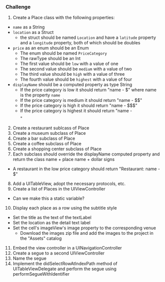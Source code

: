 ### Challenge

1. Create a Place class with the following properties:
  * `name` as a String
  * `location` as a Struct 
    * the struct should be named `Location` and have a `latitude` property and a `longitude` property, both of which should be doubles
  * `price` as an enum should be an Enum
    * The enum should be named `PriceCategory`
    * The rawType should be an Int
    * The first value should be `low` with a value of one
    * The second value should be `medium` with a value of two
    * The third value should be `high` with a value of three
    * The fourth value should be `highest` with a value of four
  * `displayName` should be a computed property as type String
    * If the price category is low it should return "name - $" where name is the property `name`
    * If the price category is medium it should return "name - $$"
    * If the price category is high it should return "name - $$$"
    * If the price category is highest it should return "name - $$$$"
2. Create a restaurant sublcass of Place
3. Create a museum subclass of Place
4. Create a bar subclass of Place
5. Create a coffee subclass of Place
6. Create a shopping center subclass of Place
7. Each subclass should override the displayName computed property and return the class name + place name + dollar signs
 * A restaurant in the low price category should return "Restaurant: name - $"
8. Add a UITableView, adopt the necessary protocols, etc.
9. Create a list of Places in the UIViewController
 * Can we make this a static variable?
10. Display each place as a row using the subtitle style
 * Set the title as the text of the textLabel
 * Set the location as the detail text label
 * Set the cell's imageView's image property to the corresponding venue
   * Download the images zip file and add the images to the project in the "Assets" catalog
11. Embed the view controller in a UINavigationController
12. Create a segue to a second UIViewController
13. Name the segue
13. Implement the didSelectRowAtIndexPath method of UITableViewDelegate and perform the segue using performSegueWithIdentifier

